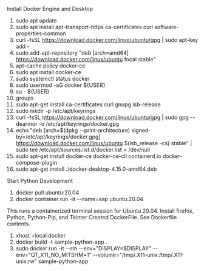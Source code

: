 Install Docker Engine and Desktop

1. sudo apt update
2. sudo apt install apt-transport-https ca-certificates curl software-properties-common
3. curl -fsSL https://download.docker.com/linux/ubuntu/gpg | sudo apt-key add -
4. sudo add-apt-repository "deb [arch=amd64] https://download.docker.com/linux/ubuntu focal stable"
5. apt-cache policy docker-ce
6. sudo apt install docker-ce
7. sudo systemctl status docker
8. sudo usermod -aG docker ${USER}
9. su - ${USER}
10. groups
11. sudo apt-get install ca-certificates curl gnupg lsb-release
12. sudo mkdir -p /etc/apt/keyrings
13. curl -fsSL https://download.docker.com/linux/ubuntu/gpg | sudo gpg --dearmor -o /etc/apt/keyrings/docker.gpg
14. echo "deb [arch=$(dpkg --print-architecture) signed-by=/etc/apt/keyrings/docker.gpg] https://download.docker.com/linux/ubuntu $(lsb_release -cs) stable" | sudo tee /etc/apt/sources.list.d/docker.list > /dev/null
15. sudo apt-get install docker-ce docker-ce-cli containerd.io docker-compose-plugin
16. sudo apt-get install ./docker-desktop-4.15.0-amd64.deb

Start Python Development

1. docker pull ubuntu:20.04
2. docker container run -it --name=sap ubuntu:20.04

This runs a containerized terminal session for Ubuntu 20.04. Install firefox, Python, Python-Pip, and Tkinter
Created DockerFile. See Dockerfile contents.

1. xhost +local:docker
2. docker build -t sample-python-app .
3. sudo docker run -it --rm --env="DISPLAY=$DISPLAY" --env="QT_X11_NO_MITSHM=1" --volume="/tmp/.X11-unix:/tmp/.X11-unix:rw" sample-python-app

